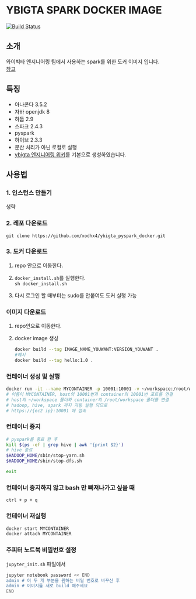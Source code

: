 # YBIGTA SPARK DOCKER IMAGE
[![Build Status](https://travis-ci.org/xodhx4/ybigta_pyspark_docker.svg?branch=master)](https://travis-ci.org/xodhx4/ybigta_pyspark_docker)
## 소개

와이빅타 엔지니어링 팀에서 사용하는 spark를 위한 도커 이미지 입니다.  
[참고](https://github.com/xodhx4/how_to_code_together/blob/master/docker/docker.md)

## 특징

- 아나콘다 3.5.2
- 자바 openjdk 8
- 하둡 2.9
- 스파크 2.4.3
- pyspark
- 하이브 2.3.3
- 분산 처리가 아닌 로컬로 실행
- [ybigta 엔지니어링 위키](https://github.com/YBIGTA/EngineeringTeam/wiki/01.-PySpark-%EC%8B%A4%EC%8A%B5-%ED%99%98%EA%B2%BD-%EA%B5%AC%EC%B6%95,-Python-%EA%B0%9C%EB%B0%9C-%ED%99%98%EA%B2%BD-%EA%B5%AC%EC%B6%95)를 기본으로 생성하였습니다.

## 사용법

### 1. 인스턴스 만들기
생략

### 2. 레포 다운로드
`git clone https://github.com/xodhx4/ybigta_pyspark_docker.git`

### 3. 도커 다운로드

1. repo 안으로 이동한다.

2. `docker_install.sh`를 실행한다.  
   `sh docker_install.sh`

3. 다시 로그인 할 때부터는 sudo를 안붙여도 도커 실행 가능

### 이미지 다운로드

1. repo안으로 이동한다.

2. docker image 생성

   ```sh
   docker build --tag IMAGE_NAME_YOUWANT:VERSION_YOUWANT .
   #예시
   docker build --tag hello:1.0 .
   ```

### 컨테이너 생성 및 실행

```sh
docker run -it --name MYCONTAINER -p 10001:10001 -v ~/workspace:/root/workspace hello:1.0
# 이름이 MYCONTAINER, host의 10001번과 container의 10001번 포트를 연결
# host의 ~/workspace 폴더와 container의 /root/workspace 폴더를 연결
# hadoop, hive, spark 까지 자동 실행 되므로
# https://{ec2 ip}:10001 에 접속
```



### 컨테이너 중지

```sh
# pyspark를 종료 한 후
kill $(ps -ef | grep hive | awk '{print $2}')
# hive 종료
$HADOOP_HOME/sbin/stop-yarn.sh
$HADOOP_HOME/sbin/stop-dfs.sh

exit
```

### 컨테이너 중지하지 않고 bash 만 빠져나가고 싶을 때

`ctrl + p + q`

### 컨테이너 재실행

```sh
docker start MYCONTAINER
docker attach MYCONTAINER
```

### 주피터 노트북 비밀번호 설정

`jupyter_init.sh` 파일에서

```sh
jupyter notebook password << END
admin # 이 두 개 부분을 원하는 비밀 번호로 바꾸신 후
admin # 이미지를 새로 build 해주세요
END
```


